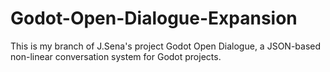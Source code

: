 # Godot-Open-Dialogue-Expansion
This is my branch of J.Sena's project Godot Open Dialogue, a JSON-based non-linear conversation system for Godot projects.
